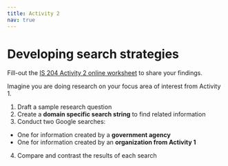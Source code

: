 ```yaml
---
title: Activity 2
nav: true
---
```

# Developing search strategies

Fill-out the <a href="link" target="_blank">IS 204 Activity 2 online worksheet</a> to share your findings.

Imagine you are doing research on your focus area of interest from Activity 1.

1. Draft a sample research question
2. Create a **domain specific search string** to find related information
3. Conduct two Google searches:
  - One for information created by a **government agency**
  - One for information created by an **organization from Activity 1**
4. Compare and contrast the results of each search